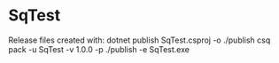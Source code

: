# SqTest

Release files created with:
 dotnet publish SqTest.csproj -o ./publish
 csq pack -u SqTest -v 1.0.0 -p ./publish -e SqTest.exe
